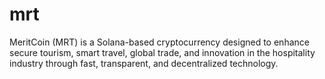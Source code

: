 # mrt
MeritCoin (MRT) is a Solana-based cryptocurrency designed to enhance secure tourism, smart travel, global trade, and innovation in the hospitality industry through fast, transparent, and decentralized technology.
